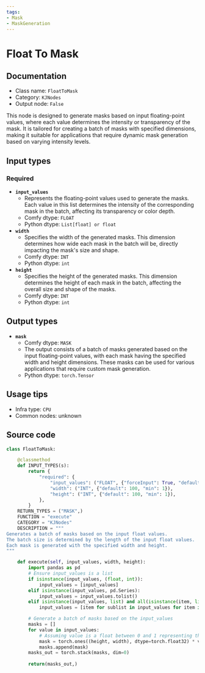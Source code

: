 ```yaml
---
tags:
- Mask
- MaskGeneration
---
```


# Float To Mask
## Documentation
- Class name: `FloatToMask`
- Category: `KJNodes`
- Output node: `False`

This node is designed to generate masks based on input floating-point values, where each value determines the intensity or transparency of the mask. It is tailored for creating a batch of masks with specified dimensions, making it suitable for applications that require dynamic mask generation based on varying intensity levels.
## Input types
### Required
- **`input_values`**
    - Represents the floating-point values used to generate the masks. Each value in this list determines the intensity of the corresponding mask in the batch, affecting its transparency or color depth.
    - Comfy dtype: `FLOAT`
    - Python dtype: `List[float] or float`
- **`width`**
    - Specifies the width of the generated masks. This dimension determines how wide each mask in the batch will be, directly impacting the mask's size and shape.
    - Comfy dtype: `INT`
    - Python dtype: `int`
- **`height`**
    - Specifies the height of the generated masks. This dimension determines the height of each mask in the batch, affecting the overall size and shape of the masks.
    - Comfy dtype: `INT`
    - Python dtype: `int`
## Output types
- **`mask`**
    - Comfy dtype: `MASK`
    - The output consists of a batch of masks generated based on the input floating-point values, with each mask having the specified width and height dimensions. These masks can be used for various applications that require custom mask generation.
    - Python dtype: `torch.Tensor`
## Usage tips
- Infra type: `CPU`
- Common nodes: unknown


## Source code
```python
class FloatToMask:

    @classmethod
    def INPUT_TYPES(s):
        return {
            "required": {
                "input_values": ("FLOAT", {"forceInput": True, "default": 0}),
                "width": ("INT", {"default": 100, "min": 1}),
                "height": ("INT", {"default": 100, "min": 1}),
            },
        }
    RETURN_TYPES = ("MASK",)
    FUNCTION = "execute"
    CATEGORY = "KJNodes"
    DESCRIPTION = """
Generates a batch of masks based on the input float values.
The batch size is determined by the length of the input float values.
Each mask is generated with the specified width and height.
"""

    def execute(self, input_values, width, height):
        import pandas as pd
        # Ensure input_values is a list
        if isinstance(input_values, (float, int)):
            input_values = [input_values]
        elif isinstance(input_values, pd.Series):
            input_values = input_values.tolist()
        elif isinstance(input_values, list) and all(isinstance(item, list) for item in input_values):
            input_values = [item for sublist in input_values for item in sublist]

        # Generate a batch of masks based on the input_values
        masks = []
        for value in input_values:
            # Assuming value is a float between 0 and 1 representing the mask's intensity
            mask = torch.ones((height, width), dtype=torch.float32) * value
            masks.append(mask)
        masks_out = torch.stack(masks, dim=0)
    
        return(masks_out,)

```
